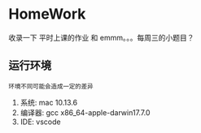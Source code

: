 # HomeWork
收录一下 平时上课的作业 和 emmm。。。每周三的小题目？

## 运行环境

    环境不同可能会造成一定的差异
    
1. 系统: mac 10.13.6
2. 编译器: gcc x86_64-apple-darwin17.7.0
3. IDE: vscode
